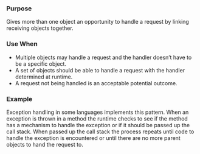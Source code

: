 ### Purpose
Gives more than one object an opportunity to handle a request
by linking receiving objects together.
### Use When
- Multiple objects may handle a request and the handler
doesn’t have to be a specific object.
- A set of objects should be able to handle a request with the
handler determined at runtime.
- A request not being handled is an acceptable potential
outcome.
### Example
Exception handling in some languages implements this pattern.
When an exception is thrown in a method the runtime checks to
see if the method has a mechanism to handle the exception or
if it should be passed up the call stack. When passed up the call
stack the process repeats until code to handle the exception is
encountered or until there are no more parent objects to hand
the request to.